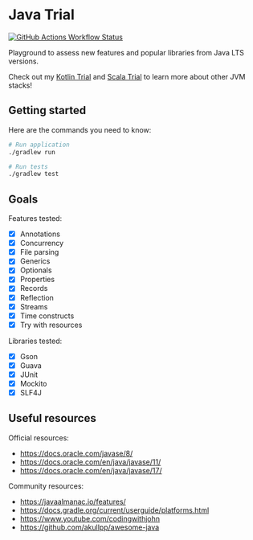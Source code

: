 # Java Trial

[![GitHub Actions Workflow Status](https://img.shields.io/github/actions/workflow/status/huangsam/java-trial/ci.yml)](https://github.com/huangsam/java-trial/actions)

Playground to assess new features and popular libraries from Java LTS versions.

Check out my [Kotlin Trial] and [Scala Trial] to learn more about other JVM stacks!

## Getting started

Here are the commands you need to know:

```bash
# Run application
./gradlew run

# Run tests
./gradlew test
```

## Goals

Features tested:

- [x] Annotations
- [x] Concurrency
- [x] File parsing
- [x] Generics
- [x] Optionals
- [x] Properties
- [x] Records
- [x] Reflection
- [x] Streams
- [x] Time constructs
- [x] Try with resources

Libraries tested:

- [x] Gson
- [x] Guava
- [x] JUnit
- [x] Mockito
- [x] SLF4J

## Useful resources

Official resources:

- <https://docs.oracle.com/javase/8/>
- <https://docs.oracle.com/en/java/javase/11/>
- <https://docs.oracle.com/en/java/javase/17/>

Community resources:

- <https://javaalmanac.io/features/>
- <https://docs.gradle.org/current/userguide/platforms.html>
- <https://www.youtube.com/codingwithjohn>
- <https://github.com/akullpp/awesome-java>

[Kotlin Trial]: https://github.com/huangsam/kotlin-trial
[Scala Trial]: https://github.com/huangsam/scala-trial
